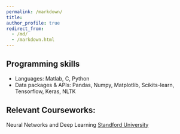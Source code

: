 ```yaml
---
permalink: /markdown/
title: 
author_profile: true
redirect_from: 
  - /md/
  - /markdown.html
---
```


## Programming skills
 - Languages: Matlab, C, Python
 - Data packages & APIs: Pandas, Numpy, Matplotlib, Scikits-learn, Tensorflow, Keras, NLTK

## Relevant Courseworks: 

Neural Networks and Deep Learning [Standford University](https://www.coursera.org/account/accomplishments/specialization/QT46J44B7SW4)

